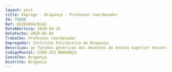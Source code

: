 ```yaml
--- 
layout: post
title: Emprego - Bragança - Professor coordenador
Id: 75868
Ref: OE202004/0142
DataAbertura: 2020-04-15
DataFecho: 2020-06-04
Trabalho: Professor coordenador
Empregador: Instituto Politécnico de Bragança
Descricao: as funções genéricas dos docentes do ensino superior encontram  se previstas no artigo 2.º  A do ECPDESP,sendo o conteúdo funcional da categoria o constante do artigo 3.º, n.º 5 do ECPDESP.
CodigoPostal: 5300-253 BRAGANÇA
Concelho: Bragança
Distrito: Bragança
--- 
```

